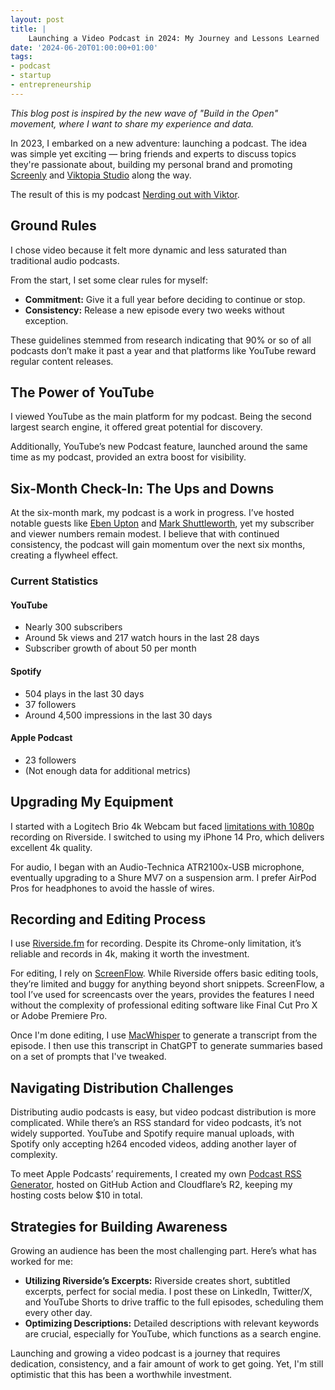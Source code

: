 ```yaml
---
layout: post
title: |
    Launching a Video Podcast in 2024: My Journey and Lessons Learned
date: '2024-06-20T01:00:00+01:00'
tags:
- podcast
- startup
- entrepreneurship
---
```


_This blog post is inspired by the new wave of "Build in the Open" movement, where I want to share my experience and data._

In 2023, I embarked on a new adventure: launching a podcast. The idea was simple yet exciting — bring friends and experts to discuss topics they're passionate about, building my personal brand and promoting [Screenly](https://www.screenly.io) and [Viktopia Studio](https://studio.viktopia.io/) along the way.

The result of this is my podcast [Nerding out with Viktor]({{site.url}}/podcast/).

## Ground Rules

I chose video because it felt more dynamic and less saturated than traditional audio podcasts.

From the start, I set some clear rules for myself:

- **Commitment:** Give it a full year before deciding to continue or stop.
- **Consistency:** Release a new episode every two weeks without exception.

These guidelines stemmed from research indicating that 90% or so of all podcasts don’t make it past a year and that platforms like YouTube reward regular content releases.

## The Power of YouTube

I viewed YouTube as the main platform for my podcast. Being the second largest search engine, it offered great potential for discovery.

Additionally, YouTube’s new Podcast feature, launched around the same time as my podcast, provided an extra boost for visibility.

## Six-Month Check-In: The Ups and Downs

At the six-month mark, my podcast is a work in progress. I’ve hosted notable guests like [Eben Upton]({{site.url}}/podcast/S01E12.html) and [Mark Shuttleworth]({{site.url}}/podcast/S01E13.html), yet my subscriber and viewer numbers remain modest. I believe that with continued consistency, the podcast will gain momentum over the next six months, creating a flywheel effect.

### Current Statistics

#### YouTube

- Nearly 300 subscribers
- Around 5k views and 217 watch hours in the last 28 days
- Subscriber growth of about 50 per month

#### Spotify

- 504 plays in the last 30 days
- 37 followers
- Around 4,500 impressions in the last 30 days

#### Apple Podcast

- 23 followers
- (Not enough data for additional metrics)

## Upgrading My Equipment

I started with a Logitech Brio 4k Webcam but faced [limitations with 1080p](https://support.riverside.fm/hc/en-us/articles/9684909831325-Camera-Logitech-Brio-Logitech-4K-Pro) recording on Riverside. I switched to using my iPhone 14 Pro, which delivers excellent 4k quality.

For audio, I began with an Audio-Technica ATR2100x-USB microphone, eventually upgrading to a Shure MV7 on a suspension arm. I prefer AirPod Pros for headphones to avoid the hassle of wires.

## Recording and Editing Process

I use [Riverside.fm](https://riverside.fm/) for recording. Despite its Chrome-only limitation, it’s reliable and records in 4k, making it worth the investment.

For editing, I rely on [ScreenFlow](https://www.telestream.net/screenflow/overview.htm). While Riverside offers basic editing tools, they’re limited and buggy for anything beyond short snippets. ScreenFlow, a tool I’ve used for screencasts over the years, provides the features I need without the complexity of professional editing software like Final Cut Pro X or Adobe Premiere Pro.

Once I'm done editing, I use [MacWhisper](https://goodsnooze.gumroad.com/l/macwhisper) to generate a transcript from the episode. I then use this transcript in ChatGPT to generate summaries based on a set of prompts that I've tweaked.

## Navigating Distribution Challenges

Distributing audio podcasts is easy, but video podcast distribution is more complicated. While there’s an RSS standard for video podcasts, it’s not widely supported. YouTube and Spotify require manual uploads, with Spotify only accepting h264 encoded videos, adding another layer of complexity.

To meet Apple Podcasts’ requirements, I created my own [Podcast RSS Generator](https://github.com/vpetersson/podcast-rss-generator/), hosted on GitHub Action and Cloudflare’s R2, keeping my hosting costs below $10 in total.

## Strategies for Building Awareness

Growing an audience has been the most challenging part. Here’s what has worked for me:

- **Utilizing Riverside’s Excerpts:** Riverside creates short, subtitled excerpts, perfect for social media. I post these on LinkedIn, Twitter/X, and YouTube Shorts to drive traffic to the full episodes, scheduling them every other day.
- **Optimizing Descriptions:** Detailed descriptions with relevant keywords are crucial, especially for YouTube, which functions as a search engine.

Launching and growing a video podcast is a journey that requires dedication, consistency, and a fair amount of work to get going. Yet, I'm still optimistic that this has been a worthwhile investment.
